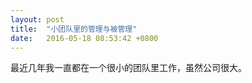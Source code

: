 ```yaml
---
layout: post
title:  "小团队里的管理与被管理"
date:   2016-05-18 08:53:42 +0800
---
```


最近几年我一直都在一个很小的团队里工作，虽然公司很大。